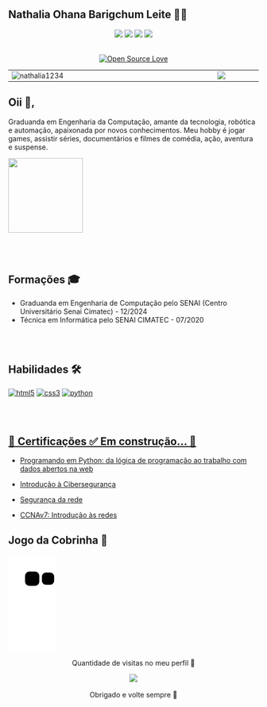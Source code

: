 
**Nathalia Ohana Barigchum Leite :woman_technologist:**
-
<div align="center">
<a href="mailto:nathe557@gmail.com"><img src="https://img.shields.io/badge/Gmail-D14836?style=for-the-badge&logo=gmail&logoColor=white" target="_blank"></a>
<a href="https://www.linkedin.com/in/nath%C3%A1lia-ohana-867524134/" target="_blank"><img src="https://img.shields.io/badge/LinkedIn-0077B5?style=for-the-badge&logo=linkedin&logoColor=white" target="_blank"></a>
<a href="https://www.instagram.com/nathalialeitee24/" target="_blank"><img src="https://img.shields.io/badge/Instagram-E4405F?style=for-the-badge&logo=instagram&logoColor=white" target="_blank"></a>
<a href="https://discord.com/channels/@me" target="_blank"><img src="https://img.shields.io/badge/Discord-7289DA?style=for-the-badge&logo=discord&logoColor=white" target="_blank"></a>
	
</div>	

<br>

<div align="center">
	
[![Open Source Love](https://badges.frapsoft.com/os/v3/open-source.svg?v=103)](https://github.com/Nathalia1234?tab=repositories)
	
</div>	


<table> 	<tbody><tr>	 	<td><a target="_blank" rel="noopener noreferrer" href="https://github.com/Nathalia1234/github-readme-stats"> <img width="400px" align="left" src="https://github-readme-stats.vercel.app/api?username=nathalia1234&repo=github-stats&hide=stars,issues&show_icons=true&locale=&theme=dark" alt="nathalia1234"/> </a></td>	 <td><a target="_blank" rel="noopener noreferrer" href="https://github.com/Nathalia1234/convoychat"> <img width="495px" align="left" src="https://github-readme-stats.vercel.app/api/top-langs/?username=nathalia1234&repo=convoychat&layout=compact&theme=dark" style="max-width:100%;"/> </a></td></tr>   	 </tbody></table>


Oii 👋, 
-
Graduanda em Engenharia da Computação, amante da tecnologia, robótica e automação, apaixonada por novos conhecimentos. Meu hobby é jogar games, assistir séries, documentários e filmes de comédia, ação, aventura e suspense.


	
<img src="https://user-images.githubusercontent.com/37275221/128225936-63e177ee-88ae-48a1-8bd4-86e04d14b402.png" width="150px" height="150px">

<br><br/>

Formações 🎓
-
 - Graduanda em Engenharia de Computação pelo SENAI (Centro Universitário Senai Cimatec) - 12/2024
 - Técnica em Informática pelo SENAI CIMATEC - 07/2020
 
 <br><br/>
 
Habilidades 🛠
-
<a href="https://www.w3.org/html/" target="_blank"> 
<img src="https://img.shields.io/badge/HTML5-E34F26?style=for-the-badge&logo=html5&logoColor=white" alt="html5"/></a>  <a href="https://www.w3schools.com/css/" target="_blank"> 
<img src="https://img.shields.io/badge/CSS3-1572B6?style=for-the-badge&logo=css3&logoColor=white" alt="css3"/></a> <a href="https://www.python.org" target="_blank">
<img src="https://img.shields.io/badge/Python-14354C?style=for-the-badge&logo=python&logoColor=white" alt="python"/></a> <a href="https://www.w3schools.com/cs/" target="_blank"> 

<br><br/>


 🚧 Certificações ✅  Em construção... 🚧
 -

 - <a href="https://drive.google.com/file/d/1KQVcqmVsmJGPMsXjHZwQTRTRPTKCV1rt/view?usp=sharing" rel="nofollow">Programando em Python: da lógica de programação ao trabalho com dados abertos na web </a>

 - <a href="https://drive.google.com/file/d/1C49i2JV22L_npnnSjV5la_nSu_10zOXw/view?usp=sharing" rel="nofollow">Introdução à Cibersegurança </a>

- <a href="https://drive.google.com/file/d/1mzbDU4WN83YqyIBK8zMbt9RqyTkHxqCU/view?usp=sharing" rel="nofollow">Segurança da rede <a/>

- <a href="https://drive.google.com/file/d/1aNats3Zeyp7vbArmEsTfyr7YIgX1i6sL/view?usp=sharing" rel="nofollow">CCNAv7: Introdução às redes </a>
		
Jogo da Cobrinha 🐍
-
	
![Snake animation](https://github.com/Nathalia1234/Nathalia1234/blob/output/github-contribution-grid-snake.svg)

	
<p align="center"> Quantidade de visitas no meu perfil 👀 </p>
<p align="center">   <img alingn="center" src="https://profile-counter.glitch.me/Nathalia1234/count.svg" /></p>
<p align="center"> Obrigado e volte sempre 👋 </p>
	
